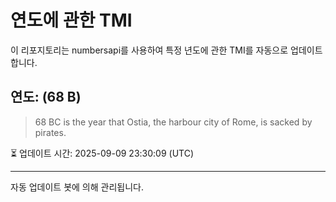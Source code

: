 
# 연도에 관한 TMI

이 리포지토리는 numbersapi를 사용하여 특정 년도에 관한 TMI를 자동으로 업데이트합니다.

## 연도: (68 B)
> 68 BC is the year that Ostia, the harbour city of Rome, is sacked by pirates.

⏳ 업데이트 시간: 2025-09-09 23:30:09 (UTC)

---
자동 업데이트 봇에 의해 관리됩니다.
